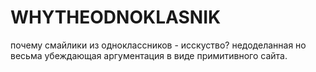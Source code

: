 # WHYTHEODNOKLASNIK
почему смайлики из одноклассников - исскуство? недоделанная но весьма убеждающая аргументация в виде примитивного сайта. 
